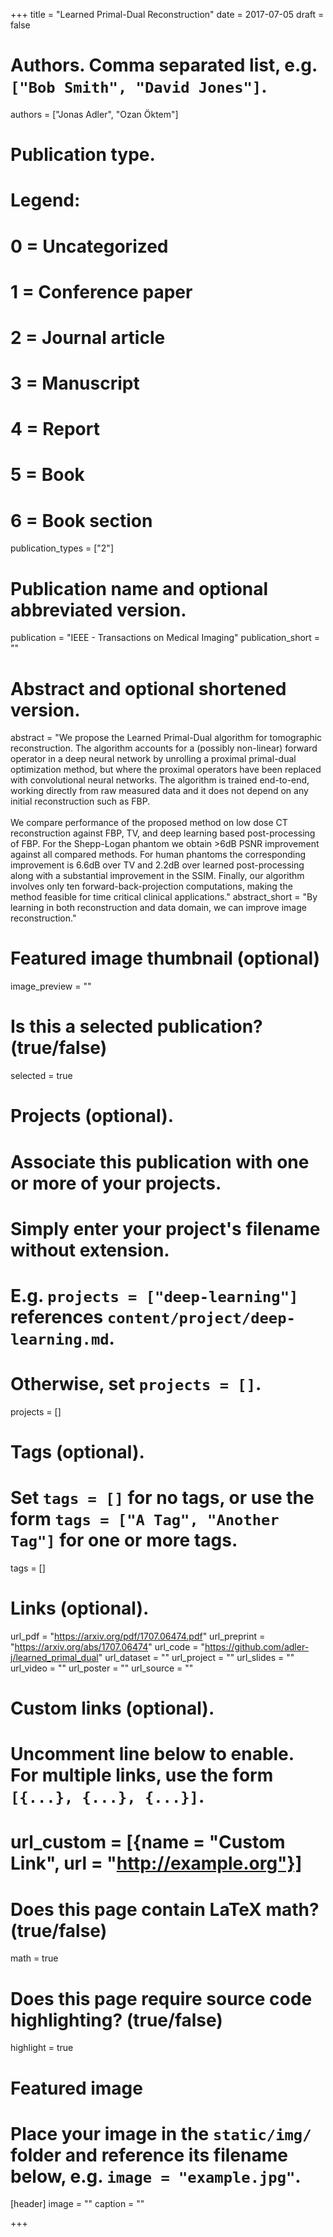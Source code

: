 +++
title = "Learned Primal-Dual Reconstruction"
date = 2017-07-05
draft = false

# Authors. Comma separated list, e.g. `["Bob Smith", "David Jones"]`.
authors = ["Jonas Adler", "Ozan Öktem"]

# Publication type.
# Legend:
# 0 = Uncategorized
# 1 = Conference paper
# 2 = Journal article
# 3 = Manuscript
# 4 = Report
# 5 = Book
# 6 = Book section
publication_types = ["2"]

# Publication name and optional abbreviated version.
publication = "IEEE - Transactions on Medical Imaging"
publication_short = ""

# Abstract and optional shortened version.
abstract = "We propose the Learned Primal-Dual algorithm for tomographic reconstruction. The algorithm accounts for a (possibly non-linear) forward operator in a deep neural network by unrolling a proximal primal-dual optimization method, but where the proximal operators have been replaced with convolutional neural networks. The algorithm is trained end-to-end, working directly from raw measured data and it does not depend on any initial reconstruction such as FBP. <br><br>We compare performance of the proposed method on low dose CT reconstruction against FBP, TV, and deep learning based post-processing of FBP. For the Shepp-Logan phantom we obtain >6dB PSNR improvement against all compared methods. For human phantoms the corresponding improvement is 6.6dB over TV and 2.2dB over learned post-processing along with a substantial improvement in the SSIM. Finally, our algorithm involves only ten forward-back-projection computations, making the method feasible for time critical clinical applications."
abstract_short = "By learning in both reconstruction and data domain, we can improve image reconstruction."

# Featured image thumbnail (optional)
image_preview = ""

# Is this a selected publication? (true/false)
selected = true

# Projects (optional).
#   Associate this publication with one or more of your projects.
#   Simply enter your project's filename without extension.
#   E.g. `projects = ["deep-learning"]` references `content/project/deep-learning.md`.
#   Otherwise, set `projects = []`.
projects = []

# Tags (optional).
#   Set `tags = []` for no tags, or use the form `tags = ["A Tag", "Another Tag"]` for one or more tags.
tags = []

# Links (optional).
url_pdf = "https://arxiv.org/pdf/1707.06474.pdf"
url_preprint = "https://arxiv.org/abs/1707.06474"
url_code = "https://github.com/adler-j/learned_primal_dual"
url_dataset = ""
url_project = ""
url_slides = ""
url_video = ""
url_poster = ""
url_source = ""

# Custom links (optional).
#   Uncomment line below to enable. For multiple links, use the form `[{...}, {...}, {...}]`.
# url_custom = [{name = "Custom Link", url = "http://example.org"}]

# Does this page contain LaTeX math? (true/false)
math = true

# Does this page require source code highlighting? (true/false)
highlight = true

# Featured image
# Place your image in the `static/img/` folder and reference its filename below, e.g. `image = "example.jpg"`.
[header]
image = ""
caption = ""

+++
